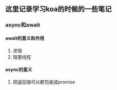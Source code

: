 ## 这里记录学习koa的时候的一些笔记

### async和await

#### await的意义和作用

1. 求值
2. 阻塞线程

#### async的意义

1. 把返回值可以都包装成promise